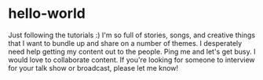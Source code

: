 # hello-world
Just following the tutorials :)
I'm so full of stories, songs, and creative things that I want to bundle up and share on a number of themes. 
I desperately need help getting my content out to the people. 
Ping me and let's get busy. 
I would love to collaborate content. If you're looking for someone to interview for your talk show or broadcast, please let me know!
